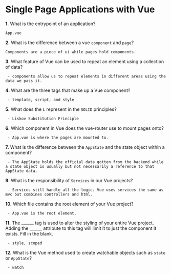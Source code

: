 # Single Page Applications with Vue

**1.** What is the entrypoint of an application?
<!-- enter you answer in the space below -->
```
App.vue
```
**2.** What is the difference between a vue `component` and `page`?
<!-- enter you answer in the space below -->
```
Components are a piece of ui while pages hold components.
```
**3.** What feature of Vue can be used to repeat an element using a collection of data?
<!-- enter you answer in the space below -->
```
 - components allow us to repeat elements in different areas using the data we pass it.
```
**4.** What are the three tags that make up a Vue component?
<!-- enter you answer in the space below -->
```
 - template, script, and style
```
**5.** What does the `L` represent in the `SOLID` principles?
<!-- enter you answer in the space below -->
```
 - Liskov Substitution Principle
```
**6.** Which component in Vue does the vue-router use to mount pages onto?
<!-- enter you answer in the space below -->
```
 - App.vue is where the pages are mounted to.
```
**7.** What is the difference between the `AppState` and the state object within a component?
<!-- enter you answer in the space below -->
```
 - The AppState holds the official data gotten from the backend while a state object is usually but not necessarily a reference to that AppState data.
```
**9.** What is the responsibility of `Services` in our Vue projects?
<!-- enter you answer in the space below -->
```
 - Services still handle all the logic. Vue uses services the same as mvc but combines controllers and html.
```
**10.** Which file contains the root element of your Vue project?
<!-- enter you answer in the space below -->
```
 - App.vue is the root element.
```
**11.** The ______ tag is used to alter the styling of your entire Vue project.  Adding the ______ attribute to this tag will limit it to just the component it exists.  Fill in the blank.
<!-- enter you answer in the space below -->
```
 - style, scoped
```
**12.** What is the Vue method used to create watchable objects such as `state` or `AppState`?
<!-- enter you answer in the space below -->
```
 - watch
```